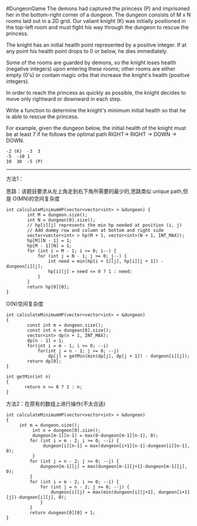 #DungeonGame
The demons had captured the princess (P) and imprisoned her in the bottom-right corner of a dungeon. 
The dungeon consists of M x N rooms laid out in a 2D grid. Our valiant knight (K) was initially positioned in 
the top-left room and must fight his way through the dungeon to rescue the princess.

The knight has an initial health point represented by a positive integer. If at any point his health point drops 
to 0 or below, he dies immediately.

Some of the rooms are guarded by demons, so the knight loses health (negative integers) upon entering these rooms; 
other rooms are either empty 
(0's) or contain magic orbs that increase the knight's health (positive integers).

In order to reach the princess as quickly as possible, the knight decides to move only rightward or downward in each step.


Write a function to determine the knight's minimum initial health so that he is able to rescue the princess.

For example, given the dungeon below, the initial health of the knight must be at least 7 
if he follows the optimal path RIGHT-> RIGHT -> DOWN -> DOWN.

```
-2 (K)	-3	3
-5	-10	1
10	30	-5 (P)
```


---



方法1：

思路：该题目要求从左上角走到右下角所需要的最少的,思路类似 unique path,但是
O(MN)的空间复杂度

```
int calculateMinimumHP(vector<vector<int> > &dungeon) {
        int M = dungeon.size();
        int N = dungeon[0].size();
        // hp[i][j] represents the min hp needed at position (i, j)
        // Add dummy row and column at bottom and right side
        vector<vector<int> > hp(M + 1, vector<int>(N + 1, INT_MAX));
        hp[M][N - 1] = 1;
        hp[M - 1][N] = 1;
        for (int i = M - 1; i >= 0; i--) {
            for (int j = N - 1; j >= 0; j--) {
                int need = min(hp[i + 1][j], hp[i][j + 1]) - dungeon[i][j];
                hp[i][j] = need <= 0 ? 1 : need;
            }
        }
        return hp[0][0];
}
```


O(N)空间复杂度
```
int calculateMinimumHP(vector<vector<int> > &dungeon)
{
        const int m = dungeon.size();
        const int n = dungeon[0].size();
        vector<int> dp(n + 1, INT_MAX);
        dp[n - 1] = 1; 
        for(int i = m - 1; i >= 0; --i)
            for(int j = n - 1; j >= 0; --j)
                dp[j] = getMin(min(dp[j], dp[j + 1]) - dungeon[i][j]);
        return dp[0];
}

int getMin(int n)
{
       return n <= 0 ? 1 : n;
}
```


方法2：在原有的数组上进行操作(不太合适)
```
int calculateMinimumHP(vector<vector<int> > &dungeon)
{
     int m = dungeon.size();
          int n = dungeon[0].size();
          dungeon[m-1][n-1] = max(0-dungeon[m-1][n-1], 0);
         for (int i = m - 2; i >= 0; --i) {
              dungeon[i][n-1] = max(dungeon[i+1][n-1]-dungeon[i][n-1], 0);
          }
         for (int j = n - 2; j >= 0; --j) {
             dungeon[m-1][j] = max(dungeon[m-1][j+1]-dungeon[m-1][j], 0);
         }
         for (int i = m - 2; i >= 0; --i) {
             for (int j = n - 2; j >= 0; --j) {
                 dungeon[i][j] = max(min(dungeon[i][j+1], dungeon[i+1][j])-dungeon[i][j], 0);
             }
         }
         return dungeon[0][0] + 1;
}
```
